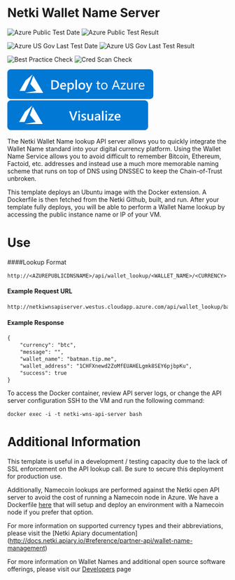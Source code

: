 # Netki Wallet Name Server 

![Azure Public Test Date](https://azurequickstartsservice.blob.core.windows.net/badges/netki-wns-api-server-on-ubuntu/PublicLastTestDate.svg)
![Azure Public Test Result](https://azurequickstartsservice.blob.core.windows.net/badges/netki-wns-api-server-on-ubuntu/PublicDeployment.svg)

![Azure US Gov Last Test Date](https://azurequickstartsservice.blob.core.windows.net/badges/netki-wns-api-server-on-ubuntu/FairfaxLastTestDate.svg)
![Azure US Gov Last Test Result](https://azurequickstartsservice.blob.core.windows.net/badges/netki-wns-api-server-on-ubuntu/FairfaxDeployment.svg)

![Best Practice Check](https://azurequickstartsservice.blob.core.windows.net/badges/netki-wns-api-server-on-ubuntu/BestPracticeResult.svg)
![Cred Scan Check](https://azurequickstartsservice.blob.core.windows.net/badges/netki-wns-api-server-on-ubuntu/CredScanResult.svg)

[![Deploy To Azure](https://raw.githubusercontent.com/Azure/azure-quickstart-templates/master/1-CONTRIBUTION-GUIDE/images/deploytoazure.svg?sanitize=true)](https://portal.azure.com/#create/Microsoft.Template/uri/https%3A%2F%2Fraw.githubusercontent.com%2FAzure%2Fazure-quickstart-templates%2Fmaster%2Fnetki-wns-api-server-on-ubuntu%2Fazuredeploy.json)  [![Visualize](https://raw.githubusercontent.com/Azure/azure-quickstart-templates/master/1-CONTRIBUTION-GUIDE/images/visualizebutton.svg?sanitize=true)](http://armviz.io/#/?load=https%3A%2F%2Fraw.githubusercontent.com%2FAzure%2Fazure-quickstart-templates%2Fmaster%2Fnetki-wns-api-server-on-ubuntu%2Fazuredeploy.json)

The Netki Wallet Name lookup API server allows you to quickly integrate the Wallet Name standard into your digital 
currency platform. Using the Wallet Name Service allows you to avoid difficult to remember Bitcoin, Ethereum, Factoid, 
etc. addresses and instead use a much more memorable naming scheme that runs on top of DNS using DNSSEC to keep the 
Chain-of-Trust unbroken.

This template deploys an Ubuntu image with the Docker extension. A Dockerfile is then fetched from the Netki Github, 
built, and run. After your template fully deploys, you will be able to perform a Wallet Name lookup by accessing the 
public instance name or IP of your VM. 

# Use
####Lookup Format
```
http://<AZUREPUBLICDNSNAME>/api/wallet_lookup/<WALLET_NAME>/<CURRENCY>
```

#### Example Request URL
```
http://netkiwnsapiserver.westus.cloudapp.azure.com/api/wallet_lookup/batman.tip.me/btc
```

#### Example Response
```
{
    "currency": "btc", 
    "message": "", 
    "wallet_name": "batman.tip.me", 
    "wallet_address": "1CHFXnewd2ZoMfEUAHELgmk8SEY6pjbpKu", 
    "success": true
}
```

To access the Docker container, review API server logs, or change the API server configuration SSH to the VM and run 
the following command:
```
docker exec -i -t netki-wns-api-server bash
```

# Additional Information
This template is useful in a development / testing capacity due to the lack of SSL enforcement on the API lookup call. 
Be sure to secure this deployment for production use.

Additionally, Namecoin lookups are performed against the Netki open API server to avoid the cost of running a Namecoin 
node in Azure. We have a Dockerfile [here](https://github.com/netkicorp/wns-api-server/blob/master/Dockerfile) that 
will setup and deploy an environment with a Namecoin node if you prefer that option.

For more information on supported currency types and their abbreviations, please visit the [Netki Apiary documentation]
(http://docs.netki.apiary.io/#reference/partner-api/wallet-name-management)

For more information on Wallet Names and additional open source software offerings, please visit our 
[Developers](https://www.netki.com/#/developers) page


